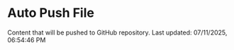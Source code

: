 # Auto Push File

Content that will be pushed to GitHub repository.
Last updated: 07/11/2025, 06:54:46 PM